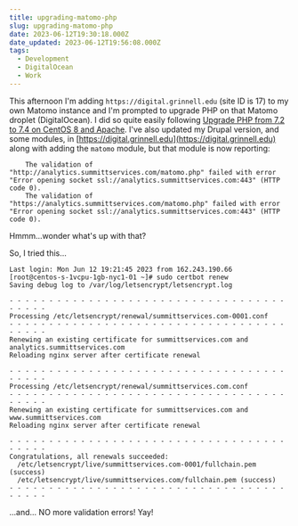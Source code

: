 ```yaml
---
title: upgrading-matomo-php
slug: upgrading-matomo-php
date: 2023-06-12T19:30:18.000Z
date_updated: 2023-06-12T19:56:08.000Z
tags: 
  - Development
  - DigitalOcean
  - Work
---
```


This afternoon I'm adding `https://digital.grinnell.edu` (site ID is 17) to my own Matomo instance and I'm prompted to upgrade PHP on that Matomo droplet (DigitalOcean).  I did so quite easily following [Upgrade PHP from 7.2 to 7.4 on CentOS 8 and Apache](https://www.digitalocean.com/community/questions/upgrade-php-from-7-2-to-7-4-on-centos-8-and-apache).  I've also updated my Drupal version, and some modules, in [https://digital.grinnell.edu](https://digital.grinnell.edu) along with adding the `matomo` module, but that module is now reporting:

    
        The validation of "http://analytics.summittservices.com/matomo.php" failed with error "Error opening socket ssl://analytics.summittservices.com:443" (HTTP code 0).
        The validation of "https://analytics.summittservices.com/matomo.php" failed with error "Error opening socket ssl://analytics.summittservices.com:443" (HTTP code 0).
    

Hmmm...wonder what's up with that?

So, I tried this...

    Last login: Mon Jun 12 19:21:45 2023 from 162.243.190.66
    [root@centos-s-1vcpu-1gb-nyc1-01 ~]# sudo certbot renew
    Saving debug log to /var/log/letsencrypt/letsencrypt.log
    
    - - - - - - - - - - - - - - - - - - - - - - - - - - - - - - - - - - - - - - - -
    Processing /etc/letsencrypt/renewal/summittservices.com-0001.conf
    - - - - - - - - - - - - - - - - - - - - - - - - - - - - - - - - - - - - - - - -
    Renewing an existing certificate for summittservices.com and analytics.summittservices.com
    Reloading nginx server after certificate renewal
    
    - - - - - - - - - - - - - - - - - - - - - - - - - - - - - - - - - - - - - - - -
    Processing /etc/letsencrypt/renewal/summittservices.com.conf
    - - - - - - - - - - - - - - - - - - - - - - - - - - - - - - - - - - - - - - - -
    Renewing an existing certificate for summittservices.com and www.summittservices.com
    Reloading nginx server after certificate renewal
    
    - - - - - - - - - - - - - - - - - - - - - - - - - - - - - - - - - - - - - - - -
    Congratulations, all renewals succeeded: 
      /etc/letsencrypt/live/summittservices.com-0001/fullchain.pem (success)
      /etc/letsencrypt/live/summittservices.com/fullchain.pem (success)
    - - - - - - - - - - - - - - - - - - - - - - - - - - - - - - - - - - - - - - - -
    

...and... NO more validation errors!  Yay!
